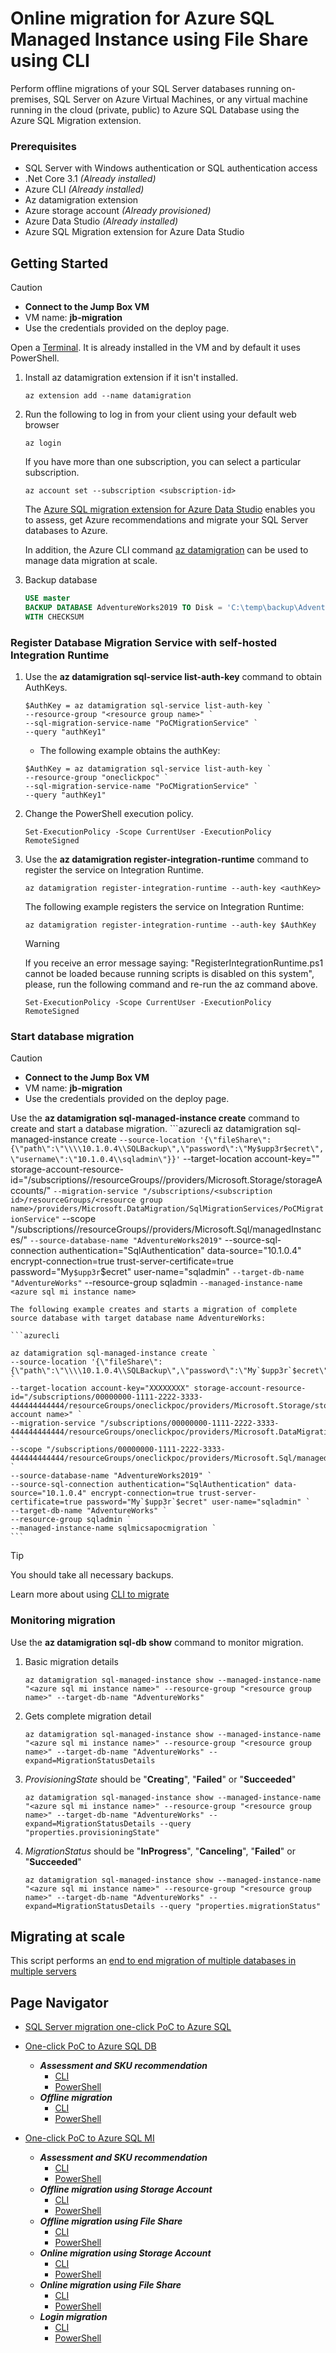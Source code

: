 # Online migration for Azure SQL Managed Instance using File Share using CLI

Perform offline migrations of your SQL Server databases running on-premises, SQL Server on Azure Virtual Machines, or any virtual machine running in the cloud (private, public) to Azure SQL Database using the Azure SQL Migration extension.

### Prerequisites

- SQL Server with Windows authentication or SQL authentication access
- .Net Core 3.1 *(Already installed)*
- Azure CLI *(Already installed)*
- Az datamigration extension
- Azure storage account *(Already provisioned)*
- Azure Data Studio *(Already installed)*
- Azure SQL Migration extension for Azure Data Studio

## Getting Started

> [!CAUTION]
>
> - **Connect to the Jump Box VM**
> - VM name: **jb-migration**
> - Use the credentials provided on the deploy page.

Open a [Terminal](https://apps.microsoft.com/store/detail/windows-terminal/9N0DX20HK701?hl=en-us&gl=us). It is already installed in the VM and by default it uses PowerShell.

1. Install az datamigration extension if it isn't installed.

    ```azurecli
    az extension add --name datamigration
    ```

2. Run the following to log in from your client using your default web browser

    ```azurecli
    az login
    ```

    If you have more than one subscription, you can select a particular subscription.

    ```azurecli
    az account set --subscription <subscription-id>
    ```

    The [Azure SQL migration extension for Azure Data Studio](https://learn.microsoft.com/en-us/sql/azure-data-studio/extensions/azure-sql-migration-extension?view=sql-server-ver16) enables you to assess, get Azure recommendations and migrate your SQL Server databases to Azure.

    In addition, the Azure CLI command [az datamigration](https://learn.microsoft.com/en-us/cli/azure/datamigration?view=azure-cli-latest) can be used to manage data migration at scale.

3. Backup database

    ```sql
    USE master
    BACKUP DATABASE AdventureWorks2019 TO Disk = 'C:\temp\backup\AdventureWorks2019.bak'
    WITH CHECKSUM
    ```

### Register Database Migration Service with self-hosted Integration Runtime

1. Use the **az datamigration sql-service list-auth-key** command to obtain AuthKeys.

    ```azurecli
    $AuthKey = az datamigration sql-service list-auth-key `
    --resource-group "<resource group name>" `
    --sql-migration-service-name "PoCMigrationService" `
    --query "authKey1"
    ```

    - The following example obtains the authKey:

    ```azurecli
    $AuthKey = az datamigration sql-service list-auth-key `
    --resource-group "oneclickpoc" `
    --sql-migration-service-name "PoCMigrationService" `
    --query "authKey1"
    ```

2. Change the PowerShell execution policy.

    ```azurecli
    Set-ExecutionPolicy -Scope CurrentUser -ExecutionPolicy RemoteSigned
    ```

3. Use the **az datamigration register-integration-runtime** command to register the service on Integration Runtime.

    ```azurecli
    az datamigration register-integration-runtime --auth-key <authKey>
    ```

    The following example registers the service on Integration Runtime:

    ```azurecli
    az datamigration register-integration-runtime --auth-key $AuthKey
    ```

    > [!WARNING]
    >
    > If you receive an error message saying: "RegisterIntegrationRuntime.ps1 cannot be loaded because running scripts is disabled on this system", please, run the following command and re-run the az command above.
    >
    > `Set-ExecutionPolicy -Scope CurrentUser -ExecutionPolicy RemoteSigned`

### Start database migration

> [!CAUTION]
>
> - **Connect to the Jump Box VM**
> - VM name: **jb-migration**
> - Use the credentials provided on the deploy page.

Use the **az datamigration sql-managed-instance create** command to create and start a database migration.
    ```azurecli
    az datamigration sql-managed-instance create `
    --source-location '{\"fileShare\":{\"path\":\"\\\\10.1.0.4\\SQLBackup\",\"password\":\"My$upp3r$ecret\",\"username\":\"10.1.0.4\\sqladmin\"}}' `
    --target-location account-key="<storage key>" storage-account-resource-id="/subscriptions/<subscription id>/resourceGroups/<resource group name>/providers/Microsoft.Storage/storageAccounts/<storage account name>" `
    --migration-service "/subscriptions/<subscription id>/resourceGroups/<resource group name>/providers/Microsoft.DataMigration/SqlMigrationServices/PoCMigrationService" `
    --scope "/subscriptions/<subscription id>/resourceGroups/<resource group name>/providers/Microsoft.Sql/managedInstances/<azure sql mi instance name>" `
    --source-database-name "AdventureWorks2019" `
    --source-sql-connection authentication="SqlAuthentication" data-source="10.1.0.4" encrypt-connection=true trust-server-certificate=true password="My`$upp3r`$ecret" user-name="sqladmin" `
    --target-db-name "AdventureWorks" `
    --resource-group sqladmin `
    --managed-instance-name <azure sql mi instance name> `

    The following example creates and starts a migration of complete source database with target database name AdventureWorks:

    ```azurecli

    az datamigration sql-managed-instance create `
    --source-location '{\"fileShare\":{\"path\":\"\\\\10.1.0.4\\SQLBackup\",\"password\":\"My`$upp3r`$ecret\",\"username\":\"10.1.0.4\\sqladmin\"}}' `
    --target-location account-key="XXXXXXXX" storage-account-resource-id="/subscriptions/00000000-1111-2222-3333-444444444444/resourceGroups/oneclickpoc/providers/Microsoft.Storage/storageAccounts/<storage account name>" `
    --migration-service "/subscriptions/00000000-1111-2222-3333-444444444444/resourceGroups/oneclickpoc/providers/Microsoft.DataMigration/SqlMigrationServices/PoCMigrationService" `
    --scope "/subscriptions/00000000-1111-2222-3333-444444444444/resourceGroups/oneclickpoc/providers/Microsoft.Sql/managedInstances/sqlmicsapocmigration" `
    --source-database-name "AdventureWorks2019" `
    --source-sql-connection authentication="SqlAuthentication" data-source="10.1.0.4" encrypt-connection=true trust-server-certificate=true password="My`$upp3r`$ecret" user-name="sqladmin" `
    --target-db-name "AdventureWorks" `
    --resource-group sqladmin `
    --managed-instance-name sqlmicsapocmigration `
    ```

> [!TIP]
>
> You should take all necessary backups.

Learn more about using [CLI to migrate](https://github.com/Azure-Samples/data-migration-sql/blob/main/CLI/sql-server-to-sql-mi-blob.md#start-online-database-migration)

### Monitoring migration

Use the **az datamigration sql-db show** command to monitor migration.

1. Basic migration details

    ```azurecli
    az datamigration sql-managed-instance show --managed-instance-name "<azure sql mi instance name>" --resource-group "<resource group name>" --target-db-name "AdventureWorks"
    ```

2. Gets complete migration detail

    ```azurecli
    az datamigration sql-managed-instance show --managed-instance-name "<azure sql mi instance name>" --resource-group "<resource group name>" --target-db-name "AdventureWorks" --expand=MigrationStatusDetails
    ```

3. *ProvisioningState* should be "**Creating**", "**Failed**" or "**Succeeded**"

    ```azurecli
    az datamigration sql-managed-instance show --managed-instance-name "<azure sql mi instance name>" --resource-group "<resource group name>" --target-db-name "AdventureWorks" --expand=MigrationStatusDetails --query "properties.provisioningState"
    ```

4. *MigrationStatus* should be "**InProgress**", "**Canceling**", "**Failed**" or "**Succeeded**"

    ```azurecli
    az datamigration sql-managed-instance show --managed-instance-name "<azure sql mi instance name>" --resource-group "<resource group name>" --target-db-name "AdventureWorks" --expand=MigrationStatusDetails --query "properties.migrationStatus"
    ```

## Migrating at scale

This script performs an [end to end migration of multiple databases in multiple servers](https://github.com/Azure-Samples/data-migration-sql/tree/main/CLI/scripts/multiple%20databases)

## Page Navigator

- [SQL Server migration one-click PoC to Azure SQL](../../../README.md)
  
- [One-click PoC to Azure SQL DB](../../../AzureSQLDB/deploy/README.md)
  - ***Assessment and SKU recommendation***
    - [CLI](../../../AzureSQLDB/assessment/CLI/azuresqldb-assessment-sku-using-cli.md)
    - [PowerShell](../../../AzureSQLDB/assessment/PowerShell/azuresqldb-assessment-sku-using-ps.md)
  - ***Offline migration***
    - [CLI](../../../AzureSQLDB/migration/CLI/azuresqldb-offline-migration-using-cli.md)
    - [PowerShell](../../../AzureSQLDB/migration/PowerShell/azuresqldb-offline-migration-using-ps.md)
  
- [One-click PoC to Azure SQL MI](../../../AzureSQLMI/deploy/README.md)
  - ***Assessment and SKU recommendation***
    - [CLI](../../../AzureSQLMI/assessment/CLI/azuresqlmi-assessment-sku-using-cli.md)
    - [PowerShell](../../../AzureSQLMI/assessment/PowerShell/azuresqlmi-assessment-sku-using-ps.md)
  - ***Offline migration using Storage Account***
    - [CLI](../../../AzureSQLMI/migration/CLI/azuresqlmi-offline-migration-using-azure-storage-cli.md)
    - [PowerShell](../../../AzureSQLMI/migration/PowerShell/azuresqlmi-offline-migration-using-azure-storage-ps.md)
  - ***Offline migration using File Share***
    - [CLI](../../../AzureSQLMI/migration/CLI/azuresqlmi-offline-migration-using-file-share-cli.md)
    - [PowerShell](../../../AzureSQLMI/migration/PowerShell/azuresqlmi-offline-migration-using-file-share-ps.md)
  - ***Online migration using Storage Account***
    - [CLI](../../../AzureSQLMI/migration/CLI/azuresqlmi-offline-migration-using-azure-storage-cli.md)
    - [PowerShell](../../../AzureSQLMI/migration/PowerShell/azuresqlmi-online-migration-using-azure-storage-ps.md)
  - ***Online migration using File Share***
    - [CLI](../../../AzureSQLMI/migration/CLI/azuresqlmi-offline-migration-using-file-share-cli.md)
    - [PowerShell](../../../AzureSQLMI/migration/PowerShell/azuresqlmi-offline-migration-using-file-share-ps.md)
  - ***Login migration***
    - [CLI](../../../AzureSQLMI/migration/CLI/azuresqlmi-login-migration-using-cli.md)
    - [PowerShell](../../../AzureSQLMI/migration/PowerShell/azuresqlmi-login-migration-using-ps.md)
